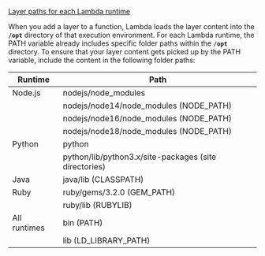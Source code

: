 [Layer paths for each Lambda runtime](https://docs.aws.amazon.com/lambda/latest/dg/packaging-layers.html#packaging-layers-paths)

When you add a layer to a function, Lambda loads the layer content into the **`/opt`** directory of that execution environment. For each Lambda runtime, the PATH variable already includes specific folder paths within the **`/opt`** directory. To ensure that your layer content gets picked up by the PATH variable, include the content in the following folder paths:

| Runtime      | Path                                                  |
| ------------ | ----------------------------------------------------- |
| Node.js      | nodejs/node_modules                                   |
|              | nodejs/node14/node_modules (NODE_PATH)                |
|              | nodejs/node16/node_modules (NODE_PATH)                |
|              | nodejs/node18/node_modules (NODE_PATH)                |
| Python       | python                                                |
|              | python/lib/python3.x/site-packages (site directories) |
| Java         | java/lib (CLASSPATH)                                  |
| Ruby         | ruby/gems/3.2.0 (GEM_PATH)                            |
|              | ruby/lib (RUBYLIB)                                    |
| All runtimes | bin (PATH)                                            |
|              | lib (LD_LIBRARY_PATH)                                 |
